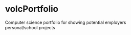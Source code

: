# volcPortfolio
Computer science portfolio for showing potential employers personal/school projects
